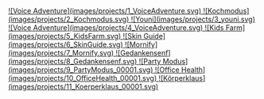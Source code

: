 <link rel="shortcut icon" type="image/png" href="favicon.png">
<link href="https://fonts.googleapis.com/css?family=Ubuntu+Mono" rel="stylesheet"> 

<a href="images/projects/1_VoiceAdventure.svg">
![Voice Adventure](images/projects/1_VoiceAdventure.svg)
</a>

<a href="images/projects/2_Kochmodus.svg">
![Kochmodus](images/projects/2_Kochmodus.svg)
</a>

<a href="images/projects/3_youni.svg">
![Youni](images/projects/3_youni.svg)
</a>

<a href="images/projects/4_VoiceAdventure.svg">
![Voice Adventure](images/projects/4_VoiceAdventure.svg)
</a>

<a href="images/projects/5_KidsFarm.svg">
![Kids Farm](images/projects/5_KidsFarm.svg)
</a>

<a href="images/projects/6_SkinGuide.svg">
![Skin Guide](images/projects/6_SkinGuide.svg)
</a>

<a href="images/projects/7_Mornify.svg">
![Mornify](images/projects/7_Mornify.svg)
</a>

<a href="images/projects/8_Gedankensenf.svg">
![Gedankensenf](images/projects/8_Gedankensenf.svg)
</a>

<a href="images/projects/9_PartyModus_00001.svg">
![Party Modus](images/projects/9_PartyModus_00001.svg)
</a>

<a href="images/projects/10_OfficeHealth_00001.svg">
![Office Health](images/projects/10_OfficeHealth_00001.svg)
</a>

<a href="images/projects/11_Koerperklaus_00001.svg">
![Körperklaus](images/projects/11_Koerperklaus_00001.svg)
</a>

